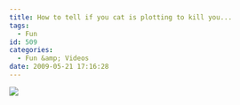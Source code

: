 ```yaml
---
title: How to tell if you cat is plotting to kill you...
tags:
  - Fun
id: 509
categories:
  - Fun &amp; Videos
date: 2009-05-21 17:16:28
---
```


![](https://icanhascheezburger.files.wordpress.com/2009/04/funny-pictures-your-cat-plans-to-kill-you5.jpg)